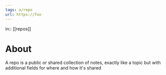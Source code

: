 ```yaml
---
tags: a/repo
url: https://foo
---
```

in:: [[repos]]

# About
A repo is a public or shared collection of notes, exactly like a topic but with additional fields for where and how it's shared
